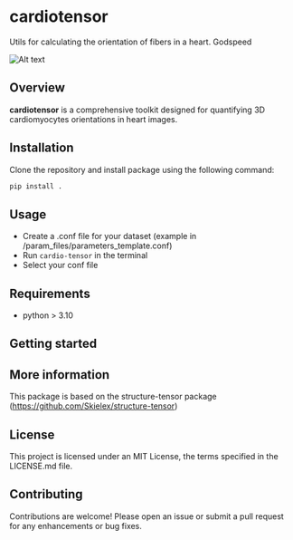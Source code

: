 # cardiotensor

Utils for calculating the orientation of fibers in a heart. Godspeed

![Alt text](./example/result_slice.png)

## Overview

**cardiotensor** is a comprehensive toolkit designed for quantifying 3D cardiomyocytes orientations in heart images.

## Installation

Clone the repository and install package using the following command:

```sh
pip install .
```

## Usage

- Create a .conf file for your dataset (example in /param_files/parameters_template.conf)
- Run `cardio-tensor` in the terminal
- Select your conf file

## Requirements

- python > 3.10

## Getting started

## More information

This package is based on the structure-tensor package (https://github.com/Skielex/structure-tensor)

## License

This project is licensed under an MIT License, the terms specified in the LICENSE.md file.

## Contributing

Contributions are welcome! Please open an issue or submit a pull request for any enhancements or bug fixes.
